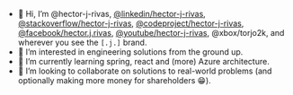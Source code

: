- 👋 Hi, I’m @hector-j-rivas, [@linkedin/hector-j-rivas](www.linkedin.com/in/hector-j-rivas), [@stackoverflow/hector-j-rivas](https://stackoverflow.com/users/1687555/hector-j-rivas), [@codeproject/hector-j-rivas](https://www.codeproject.com/Members/hector-j-rivas), [@facebook/hector.j.rivas](https://www.facebook.com/hector.j.rivas), [@youtube/hector-j-rivas](https://www.youtube.com/channel/UCrgGpBnPeZEKijqq6JDrFqw), @xbox/torjo2k, and wherever you see the `[.j.]` brand.
- 👀 I’m interested in engineering solutions from the ground up.
- 🌱 I’m currently learning spring, react and (more) Azure architecture.
- 💞️ I’m looking to collaborate on solutions to real-world problems (and optionally making more money for shareholders 😁).

<!---
hector-j-rivas/hector-j-rivas is a ✨ special ✨ repository because its `README.md` (this file) appears on your GitHub profile.
You can click the Preview link to take a look at your changes.
--->
